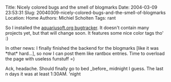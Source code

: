 Title: Nicely colored bugs and the smell of blogmarks
Date: 2004-03-09 23:53:31
Slug: 20040309-nicely-colored-bugs-and-the-smell-of-blogmarks
Location: Home
Authors: Michiel Scholten
Tags: rant

<p>So I installed the <a href="/bugs/">aquariusoft.org bugtracker</a>. It doesn't contain many projects yet, but that will change soon. It features some nice color tags tho' :)</p>
<p>In other news: I finally finished the backend for the blogmarks [like it was *that* hard...], so now I can post them like rantbox entries. Time to overload the page with useless funstuff =)</p>
<p>Ack, headache. Should finally go to bed _before_ midnight I guess. The last n days it was at least 1:30AM. 'night</p>